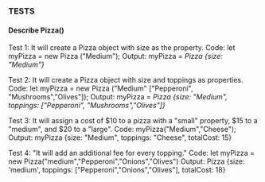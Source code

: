 ### TESTS
#### Describe Pizza()

Test 1: It will create a Pizza object with size as the property.
Code: let myPizza = new Pizza ("Medium");
Output: myPizza = _Pizza {size: "Medium"}_ 
<!--
function Pizza (size) {
  this.size = size;
}
-->
Test 2: It will create a Pizza object with size and toppings as properties.
Code: let myPizza = new Pizza ("Medium" ["Pepperoni", "Mushrooms","Olives"]);
Output: myPizza = _Pizza {size: "Medium", toppings: ["Pepperoni", "Mushrooms","Olives"]}_
<!--
function Pizza (size, ...toppings) {
  this.size = size;
  this.toppings = toppings;
}
-->
Test 3: It will assign a cost of $10 to a pizza with a "small" property, $15 to a "medium", and $20 to a "large".
Code: myPizza("Medium","Cheese");
Output: myPizza {size: "Medium", toppings: "Cheese", totalCost: 15}
<!--
function Pizza (size, toppings) {
  this.size = size;
  this.toppings = toppings;
  this.totalCost = 0;
}

Pizza.prototype.cost = function () {
    if (this.size.toLowerCase() === "small"){
        this.totalCost = 10;
        return this.totalCost;
    } else if (this.size.toLowerCase() === "medium"){
        this.totalCost = 15;
        return this.totalCost;
    } else if (this.size.toLowerCase() === "large"){
        this.totalCost = 20;
        return this.totalCost;
    } 
    return this.totalCost;
}
-->
Test 4: "It will add an additional fee for every topping."
Code: let myPizza = new Pizza("medium","Pepperoni","Onions","Olives")
Output: Pizza {size: 'medium', toppings: ["Pepperoni","Onions","Olives"], totalCost: 18}
<!--
function Pizza (size, ...toppings) {
    this.size = size;
    this.toppings = toppings;
    this.totalCost = 0;
  }
  
Pizza.prototype.cost = function () {
    if (this.size.toLowerCase() === "small"){
        this.totalCost = 10;
    } else if (this.size.toLowerCase() === "medium"){
        this.totalCost = 15;
    } else if (this.size.toLowerCase() === "large"){
        this.totalCost = 20;
    } 
    for (let i = 0; i <this.toppings.length; i++){
          if (this.toppings[i] === "Pepperoni" || this.toppings[i] === "Onions" || this.toppings[i] === "Olives"){
              this.totalCost += 1;
          }
          if (this.toppings[i] === "Bacon" || this.toppings[i] ==="Pineapple" || this.toppings[i] === "Jalapeño Slices"){
              this.totalCost += 2;
          }
          if (this.toppings[i] === "Fresh tomato" || this.toppings[i] === "Hot honey" || this.toppings[i] === "Sub vegan cheese") {
            this.totalCost += 3;
          }
      }
}
-->